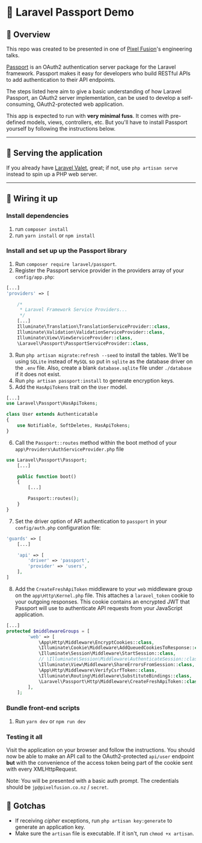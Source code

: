 # :passport_control: Laravel Passport Demo

## :information_desk_person: Overview

This repo was created to be presented in one of [Pixel Fusion](https://pixelfusion.co.nz)'s engineering talks.

[Passport](https://laravel.com/docs/5.4/passport) is an OAuth2 authentication server package for the Laravel framework. Passport makes it easy for developers who build RESTful APIs to add authentication to their API endpoints.

The steps listed here aim to give a basic understanding of how Laravel Passport, an OAuth2 server implementation, can be used to develop a self-consuming, OAuth2-protected web application.

This app is expected to run with **very minimal fuss**. It comes with pre-defined models, views, controllers, etc. But you'll have to install Passport yourself by following the instructions below.

---

## :red_car: Serving the application

If you already have [Laravel Valet](https://laravel.com/docs/5.4/valet), great; if not, use `php artisan serve` instead to spin up a PHP web server.

---

## :wrench: Wiring it up

### Install dependencies

1. run `composer install`
1. run `yarn install` or `npm install`

### Install and set up up the Passport library

1. Run `composer require laravel/passport`.
1. Register the Passport service provider in the providers array of your `config/app.php`:
```php
[...]
'providers' => [

    /*
     * Laravel Framework Service Providers...
     */
    [...]
    Illuminate\Translation\TranslationServiceProvider::class,
    Illuminate\Validation\ValidationServiceProvider::class,
    Illuminate\View\ViewServiceProvider::class,
    \Laravel\Passport\PassportServiceProvider::class,
```
3. Run `php artisan migrate:refresh --seed` to install the tables. We'll be using `SQLite` instead of `MySQL` so put in `sqlite` as the database driver on the `.env` file. Also, create a blank `database.sqlite` file under `./database` if it does not exist.
3. Run `php artisan passport:install` to generate encryption keys.
3. Add the `HasApiTokens` trait on the `User` model.
```php
[...]
use Laravel\Passport\HasApiTokens;

class User extends Authenticatable
{
    use Notifiable, SoftDeletes, HasApiTokens;
}
```
6. Call the `Passport::routes` method within the boot method of your  `app\Providers\AuthServiceProvider.php` file
```php
use Laravel\Passport\Passport;
    [...]

    public function boot()
    {
        [...]

        Passport::routes();
    }
}
```
7. Set the driver option of API authentication to `passport` in your `config/auth.php` configuration file:
```php
'guards' => [
    [...]

    'api' => [
        'driver' => 'passport',
        'provider' => 'users',
    ],
]
```
8. Add the `CreateFreshApiToken` middleware to your `web` middleware group on the `app\Http\Kernel.php` file. This attaches a `laravel_token` cookie to your outgoing responses. This cookie contains an encrypted JWT that Passport will use to authenticate API requests from your JavaScript application.
```php
[...]
protected $middlewareGroups = [
        'web' => [
            \App\Http\Middleware\EncryptCookies::class,
            \Illuminate\Cookie\Middleware\AddQueuedCookiesToResponse::class,
            \Illuminate\Session\Middleware\StartSession::class,
            // \Illuminate\Session\Middleware\AuthenticateSession::class,
            \Illuminate\View\Middleware\ShareErrorsFromSession::class,
            \App\Http\Middleware\VerifyCsrfToken::class,
            \Illuminate\Routing\Middleware\SubstituteBindings::class,
            \Laravel\Passport\Http\Middleware\CreateFreshApiToken::class,
        ],
    ];
```

### Bundle front-end scripts

1. Run `yarn dev` or `npm run dev`

### Testing it all

Visit the application on your browser and follow the instructions. You should now be able to make an API call to the OAuth2-protected `api/user` endpoint **but** with the convenience of the access token being part of the cookie sent with every XMLHttpRequest.

Note: You will be presented with a basic auth prompt. The credentials should be `jp@pixelfusion.co.nz` / `secret`.


## :ghost: Gotchas

- If receiving _cipher_ exceptions, run `php artisan key:generate` to generate an application key.
- Make sure the `artisan` file is executable. If it isn't, run `chmod +x artisan`.
